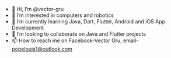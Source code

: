 - 👋 Hi, I’m @vector-gru
- 👀 I’m interested in computers and robotics
- 🌱 I’m currently learning Java, Dart, Flutter, Android and iOS App Development
- 💞️ I’m looking to collaborate on Java and Flutter projects
- 📫 How to reach me on Facebook-Vector Gru, email- popelouis1@outlook.com

<!---
vector-gru/vector-gru is a ✨ special ✨ repository because its `README.md` (this file) appears on your GitHub profile.
You can click the Preview link to take a look at your changes.
--->
